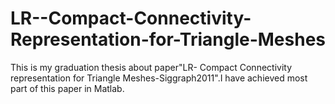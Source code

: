 # LR--Compact-Connectivity-Representation-for-Triangle-Meshes
This is my graduation thesis about paper"LR- Compact Connectivity representation for Triangle Meshes-Siggraph2011".I have achieved most part of this paper in Matlab.
